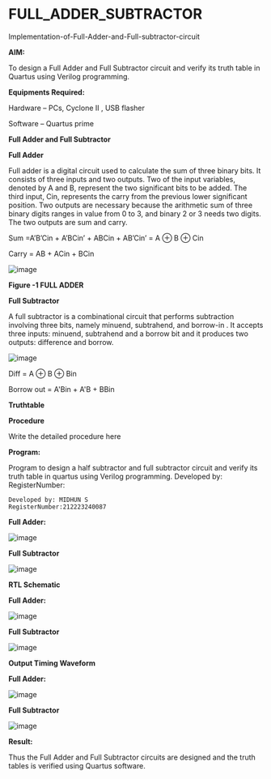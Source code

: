 # FULL_ADDER_SUBTRACTOR

Implementation-of-Full-Adder-and-Full-subtractor-circuit

**AIM:**

To design a Full Adder and Full Subtractor circuit and verify its truth table in Quartus using Verilog programming.

**Equipments Required:**

Hardware – PCs, Cyclone II , USB flasher

Software – Quartus prime

**Full Adder and Full Subtractor**

**Full Adder**

Full adder is a digital circuit used to calculate the sum of three binary bits. It consists of three inputs and two outputs. Two of the input variables, denoted by A and B, represent the two significant bits to be added. The third input, Cin, represents the carry from the previous lower significant position. Two outputs are necessary because the arithmetic sum of three binary digits ranges in value from 0 to 3, and binary 2 or 3 needs two digits. The two outputs are sum and carry.

Sum =A’B’Cin + A’BCin’ + ABCin + AB’Cin’ = A ⊕ B ⊕ Cin 

Carry = AB + ACin + BCin

![image](https://github.com/naavaneetha/FULL_ADDER_SUBTRACTOR/assets/154305477/0f30ba51-5ffb-4198-845f-18e054f675e7)

**Figure -1 FULL ADDER**

**Full Subtractor**

A full subtractor is a combinational circuit that performs subtraction involving three bits, namely minuend, subtrahend, and borrow-in . It accepts three inputs: minuend, subtrahend and a borrow bit and it produces two outputs: difference and borrow.

![image](https://github.com/naavaneetha/FULL_ADDER_SUBTRACTOR/assets/154305477/02b24f51-ab51-4304-9ad6-7b81ffc1ead5)

Diff = A ⊕ B ⊕ Bin 

Borrow out = A'Bin + A'B + BBin

**Truthtable**

**Procedure**

Write the detailed procedure here

**Program:**

Program to design a half subtractor and full subtractor circuit and verify its truth table in quartus using Verilog programming. Developed by: RegisterNumber:
```
Developed by: MIDHUN S
RegisterNumber:212223240087
```

**Full Adder:**

![image](https://github.com/Gokhulraj2005/FULL_ADDER_SUBTRACTOR/assets/138849253/a297a7e6-cf3f-44dc-b3a6-26e15d2eac4e)



**Full Subtractor**

![image](https://github.com/Gokhulraj2005/FULL_ADDER_SUBTRACTOR/assets/138849253/5c08e4b6-2ccb-4e62-91a2-384b29e10520)



**RTL Schematic**

**Full Adder:**

![image](https://github.com/Gokhulraj2005/FULL_ADDER_SUBTRACTOR/assets/138849253/5f9c5c4e-14f9-47ad-aa97-825298eb9f4c)

**Full Subtractor**

![image](https://github.com/Gokhulraj2005/FULL_ADDER_SUBTRACTOR/assets/138849253/f5c1c7b6-c5ea-451a-b946-6b0c4b0c3b3c)

**Output Timing Waveform**

**Full Adder:**

![image](https://github.com/Gokhulraj2005/FULL_ADDER_SUBTRACTOR/assets/138849253/44b12040-5bc1-41c7-ad1c-aec71a2ea415)


**Full Subtractor**

![image](https://github.com/Gokhulraj2005/FULL_ADDER_SUBTRACTOR/assets/138849253/668079eb-68f5-49af-8c09-23fbbcc8d30e)

**Result:**

Thus the Full Adder and Full Subtractor circuits are designed and the truth tables is verified using Quartus software.



